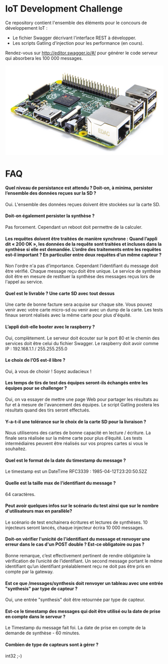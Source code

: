 # IoT Development Challenge

Ce repository contient l'ensemble des éléments pour le concours de développement IoT : 
- Le fichier Swagger décrivant l'interface REST à développer.
- Les scripts Gatling d'injection pour les performance (en cours).

Rendez-vous sur http://editor.swagger.io/#/ pour générer le code serveur qui absorbera les 100 000 messages.

![Raspberry](./img/raspberry.jpeg)

# FAQ

#### Quel niveau de persistance est attendu ?  Doit-on, à minima, persister l’ensemble des données reçues sur la SD ? 

Oui. L'ensemble des données reçues doivent être stockées sur la carte SD. 

#### Doit-on également persister la synthèse  ?

Pas forcement. Cependant un reboot doit permettre de la calculer.

#### Les requêtes doivent être traitées de manière synchrone : Quand l’appli dit « 200 OK », les données de la requête sont traitées et incluses dans la synthèse si elle est demandée. L’ordre des traitements entre les requêtes est-il important ? En particulier entre deux requêtes d’un même capteur ?

Non l'ordre n'a pas d’importance. Cependant l’identifiant du message doit être vérifié. Chaque message reçu doit être unique. Le service de synthèse doit être en mesure de restituer la synthèse des messages reçus lors de l'appel au service.

#### Quel est le livrable ? Une carte SD avec tout dessus 

Une carte de bonne facture sera acquise sur chaque site. Vous pouvez venir avec votre carte micro-sd ou venir avec un dump de la carte. Les tests finaux seront réalisés avec la même carte pour plus d'équité.

#### L’appli doit-elle booter avec le raspberry ?

Oui, complètement. Le serveur doit écouter sur le port 80 et le chemin des services doit être celui du fichier Swagger. 
Le raspberry doit avoir comme IP :  192.168.1.1 / 255.255.255.0

#### Le choix de l’OS est-il libre ?

Oui, à vous de choisir ! Soyez audacieux !

#### Les temps de tirs de test des équipes seront-ils échangés entre les équipes pour se challenger ?

Oui, on va essayer de mettre une page Web pour partager les résultats au fur et à mesure de l'avancement des équipes. Le script Gatling postera les résultats quand des tirs seront effectués.

#### Y-a-t-il une tolérance sur le choix de la carte SD pour la livraison ? 

Nous utiliserons des cartes de bonne capacité en lecture / écriture. La finale sera réalisée sur la même carte pour plus d’équité.
Les tests intermédiaires peuvent être réalisés sur vos propres cartes si vous le souhaitez.

#### Quel est le format de la date du timestamp du message ? 

Le timestamp est un DateTime RFC3339 : 1985-04-12T23:20:50.52Z

#### Quelle est la taille max de l'identifiant du message ? 

64 caractères.

#### Peut avoir quelques infos sur le scénario du test ainsi que sur le nombre d'utilisateurs max en parallèle?

Le scénario de test enchainera écritures et lectures de synthèses. 10 injecteurs seront lancés, chaque injecteur écrira 10 000 messages.

#### Doit-on vérifier l'unicité de l'identifiant du message et renvoyer une erreur dans le cas d'un POST double ?  Est-ce obligatoire ou pas ?

Bonne remarque, c’est effectivement pertinent de rendre obligatoire la vérification de l’unicité de l’identifiant. Un second message portant le même identifiant qu’un identifiant préalablement reçu ne doit pas être pris en compte par la gateway.

#### Est ce que /messages/synthesis doit renvoyer un tableau avec une entrée "synthesis" par type de capteur ?

Oui, une entrée "synthesis" doit être retournée par type de capteur.

#### Est-ce le timestamp des messages qui doit être utilisé ou la date de prise en compte dans le serveur ?

Le Timestamp du message fait foi. La date de prise en compte de la demande de synthèse - 60 minutes.

#### Combien de type de capteurs sont à gérer ?
int32 ;-) 